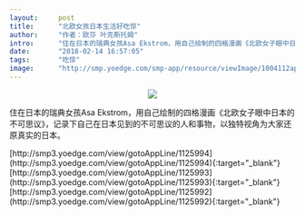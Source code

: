 ```yaml
---
layout:     post
title:      "北欧女孩日本生活好吃惊"
author:     "作者：欧莎 叶克斯托姆"
intro:      "住在日本的瑞典女孩Asa Ekstrom，用自己绘制的四格漫画《北欧女子眼中日本的不可思议》，记录下自己在日本见到的不可思议的人和事物，以独特视角为大家还原真实的日本。"
date:       "2018-02-14 16:57:05"
tags:       "吃惊"
image:      "http://smp.yoedge.com/smp-app/resource/viewImage/1004112appline.png"
---
```

<div style="text-align: center">
<p><img src="http://smp.yoedge.com/smp-app/resource/viewImage/1004112appline.png"/></p>
</div>
<p class="post-meta">
<span>住在日本的瑞典女孩Asa Ekstrom，用自己绘制的四格漫画《北欧女子眼中日本的不可思议》，记录下自己在日本见到的不可思议的人和事物，以独特视角为大家还原真实的日本。</span>
</p>
[http://smp3.yoedge.com/view/gotoAppLine/1125994](http://smp3.yoedge.com/view/gotoAppLine/1125994){:target="_blank"}
[http://smp3.yoedge.com/view/gotoAppLine/1125993](http://smp3.yoedge.com/view/gotoAppLine/1125993){:target="_blank"}
[http://smp3.yoedge.com/view/gotoAppLine/1125992](http://smp3.yoedge.com/view/gotoAppLine/1125992){:target="_blank"}


